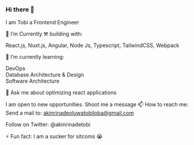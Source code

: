 ### Hi there 👋

<!--
**thobbyAk/thobbyAk** is a ✨ _special_ ✨ repository because its `README.md` (this file) appears on your GitHub profile.

Here are some ideas to get you started:

- 🔭 I’m currently working on ...
- 🌱 I’m currently learning ...
- 👯 I’m looking to collaborate on ...
- 🤔 I’m looking for help with ...
- 💬 Ask me about ...
- 📫 How to reach me: ...
- 😄 Pronouns: ...
- ⚡ Fun fact: ...
-->

I am Tobi a Frontend Engineer


🔭 I’m Currently ⚒ building with:

React.js,
Nuxt.js, 
Angular, 
Node Js, 
Typescript, 
TailwindCSS, 
Webpack

🌱 I’m currently learning:

DevOps\
Database Architecture & Design\
Software Architecture

💬 Ask me about
optimizing react applications



 I am open to new opportunities. Shoot me a message
📫 How to reach me: 
Send a mail to: akinrinadeoluwatobiloba@gmail.com

Follow on Twitter: @akinrinadetobi

⚡ Fun fact: I am a sucker for sitcoms 😭
